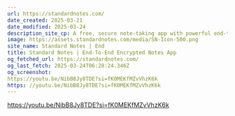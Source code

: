 ```yaml
---
url: https://standardnotes.com/
date_created: 2025-03-21
date_modified: 2025-03-24
description_site_cp: A free, secure note-taking app with powerful end-to-end encryption, unparalleled privacy features, and seamless cross-platform syncing on unlimited devices.
image: https://assets.standardnotes.com/media/SN-Icon-500.png
site_name: Standard Notes | End
title: Standard Notes | End-To-End Encrypted Notes App
og_fetched_url: https://standardnotes.com/
og_last_fetch: 2025-03-24T06:28:24.346Z
og_screenshot: 
https://youtu.be/NibB8Jy8TDE?si=fK0MEKfMZvVhzK6k
https: //youtu.be/NibB8Jy8TDE?si=fK0MEKfMZvVhzK6k
---
```


https://youtu.be/NibB8Jy8TDE?si=fK0MEKfMZvVhzK6k